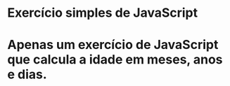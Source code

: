 <h1>Exercício simples de JavaScript<h1>

Apenas um exercício de JavaScript que calcula a idade em meses, anos e dias.
